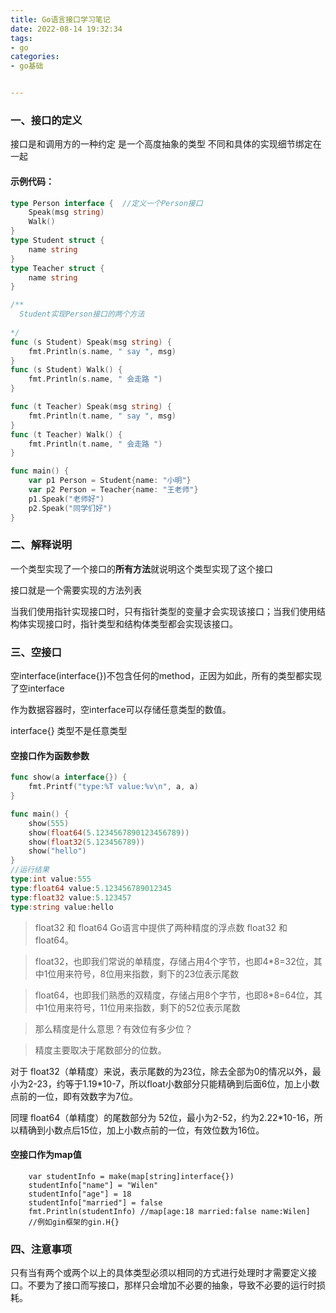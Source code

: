 ```yaml
---
title: Go语言接口学习笔记
date: 2022-08-14 19:32:34
tags:
- go
categories:
- go基础


---
```


### 一、接口的定义

接口是和调用方的一种约定 是一个高度抽象的类型 不同和具体的实现细节绑定在一起
<!--more-->
#### 示例代码：
```go
type Person interface {  //定义一个Person接口
	Speak(msg string)
	Walk()
}
type Student struct { 
	name string
}
type Teacher struct {
	name string
}

/**
  Student实现Person接口的两个方法
  
*/
func (s Student) Speak(msg string) {
	fmt.Println(s.name, " say ", msg)
}
func (s Student) Walk() {
	fmt.Println(s.name, " 会走路 ")
}

func (t Teacher) Speak(msg string) {
	fmt.Println(t.name, " say ", msg)
}
func (t Teacher) Walk() {
	fmt.Println(t.name, " 会走路 ")
}

func main() {
	var p1 Person = Student{name: "小明"}
	var p2 Person = Teacher{name: "王老师"}
	p1.Speak("老师好")
	p2.Speak("同学们好")
}
```
### 二、解释说明

一个类型实现了一个接口的**所有方法**就说明这个类型实现了这个接口

接口就是一个需要实现的方法列表

当我们使用指针实现接口时，只有指针类型的变量才会实现该接口；当我们使用结构体实现接口时，指针类型和结构体类型都会实现该接口。

### 三、空接口
空interface(interface{})不包含任何的method，正因为如此，所有的类型都实现了空interface

作为数据容器时，空interface可以存储任意类型的数值。

interface{} 类型不是任意类型

#### 空接口作为函数参数
```go
func show(a interface{}) {
	fmt.Printf("type:%T value:%v\n", a, a)
}

func main() {
	show(555)
	show(float64(5.1234567890123456789))
	show(float32(5.123456789))
	show("hello")
}
//运行结果
type:int value:555
type:float64 value:5.123456789012345
type:float32 value:5.123457
type:string value:hello

```
> float32 和 float64
> Go语言中提供了两种精度的浮点数 float32 和 float64。

> float32，也即我们常说的单精度，存储占用4个字节，也即4*8=32位，其中1位用来符号，8位用来指数，剩下的23位表示尾数

> float64，也即我们熟悉的双精度，存储占用8个字节，也即8*8=64位，其中1位用来符号，11位用来指数，剩下的52位表示尾数

> 那么精度是什么意思？有效位有多少位？

> 精度主要取决于尾数部分的位数。

对于 float32（单精度）来说，表示尾数的为23位，除去全部为0的情况以外，最小为2-23，约等于1.19*10-7，所以float小数部分只能精确到后面6位，加上小数点前的一位，即有效数字为7位。

同理 float64（单精度）的尾数部分为 52位，最小为2-52，约为2.22*10-16，所以精确到小数点后15位，加上小数点前的一位，有效位数为16位。
#### 空接口作为map值
```
    var studentInfo = make(map[string]interface{})
    studentInfo["name"] = "Wilen"
    studentInfo["age"] = 18
    studentInfo["married"] = false
    fmt.Println(studentInfo) //map[age:18 married:false name:Wilen]
	//例如gin框架的gin.H{}
```

### 四、注意事项

只有当有两个或两个以上的具体类型必须以相同的方式进行处理时才需要定义接口。不要为了接口而写接口，那样只会增加不必要的抽象，导致不必要的运行时损耗。